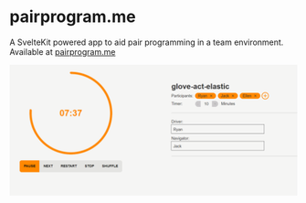 # pairprogram.me

A SvelteKit powered app to aid pair programming in a team environment. Available at [pairprogram.me](https://pairprogram.me/)

![alt](./docs/preview.png)
